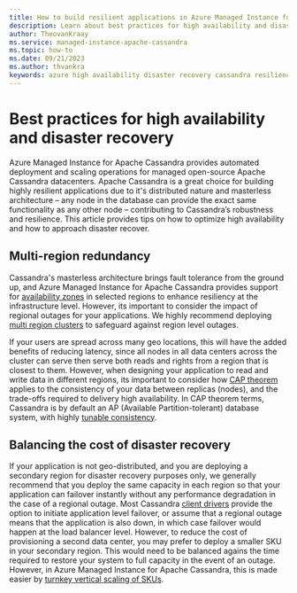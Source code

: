 ```yaml
---
title: How to build resilient applications in Azure Managed Instance for Apache Cassandra
description: Learn about best practices for high availability and disaster recovery for Azure Managed Instance for Apache Cassandra
author: TheovanKraay
ms.service: managed-instance-apache-cassandra
ms.topic: how-to
ms.date: 09/21/2023
ms.author: thvankra
keywords: azure high availability disaster recovery cassandra resiliency
---
```


# Best practices for high availability and disaster recovery

Azure Managed Instance for Apache Cassandra provides automated deployment and scaling operations for managed open-source Apache Cassandra datacenters. Apache Cassandra is a great choice for building highly resilient applications due to it's distributed nature and masterless architecture – any node in the database can provide the exact same functionality as any other node – contributing to Cassandra’s robustness and resilience. This article provides tips on how to optimize high availability and how to approach disaster recover.

## Multi-region redundancy 

Cassandra's masterless architecture brings fault tolerance from the ground up, and Azure Managed Instance for Apache Cassandra provides support for [availability zones](../availability-zones/az-overview.md#azure-regions-with-availability-zones) in selected regions to enhance resiliency at the infrastructure level. However, its important to consider the impact of regional outages for your applications. We highly recommend deploying [multi region clusters](create-multi-region-cluster.md) to safeguard against region level outages. 

If your users are spread across many geo locations, this will have the added benefits of reducing latency, since all nodes in all data centers across the cluster can serve then serve both reads and rights from a region that is closest to them. However, when designing your application to read and write data in different regions, its important to consider how [CAP theorem](https://cassandra.apache.org/doc/latest/cassandra/architecture/guarantees.html#what-is-cap) applies to the consistency of your data between replicas (nodes), and the trade-offs required to delivery high availability. In CAP theorem terms, Cassandra is by default an AP (Available Partition-tolerant) database system, with highly [tunable consistency](https://cassandra.apache.org/doc/4.1/cassandra/architecture/dynamo.html#tunable-consistency). 


## Balancing the cost of disaster recovery

If your application is not geo-distributed, and you are deploying a secondary region for disaster recovery purposes only, we generally recommend that you deploy the same capacity in each region so that your application can failover instantly without any performance degradation in the case of a regional outage. Most Cassandra [client drivers](https://cassandra.apache.org/doc/latest/cassandra/getting_started/drivers.html) provide the option to initiate application level failover, or assume that a regional outage means that the application is also down, in which case failover would happen at the load balancer level. However, to reduce the cost of provisioning a second data center, you may prefer to deploy a smaller SKU in your secondary region. This would need to be balanced agains the time required to restore your system to full capacity in the event of an outage. However, in Azure Managed Instance for Apache Cassandra, this is made easier by [turnkey vertical scaling of SKUs](create-cluster-portal.md#vertical-scale). 



